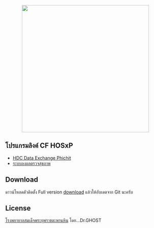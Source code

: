 <p align="center"><a href="https://laravel.com" target="_blank"><img src="https://raw.githubusercontent.com/laravel/art/master/logo-lockup/5%20SVG/2%20CMYK/1%20Full%20Color/laravel-logolockup-cmyk-red.svg" width="400"></a></p>


## โปรแกรมลิงค์ CF HOSxP

- [HDC Data Exchange Phichit](http://hdcex.bmnhos.com)
- [ระบบลงผลตรวจสุขภาพ](http://hosxplocal.tphcp.go.th)


## Download

ดาวน์โหลดตัวติดตั้ง Full version [download](https://www.tphcp.go.th) แล้วให้อับเดตจาก Git นะครับ


## License

[โรงพยาบาลสมเด็จพระยุพราชตะพานหิน](https://www.tphcp.go.th) โดย...Dr.GHOST
